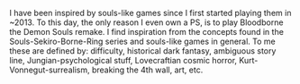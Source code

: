 I have been inspired by souls-like games since I first started playing them in ~2013. To this day, the only reason I even own a PS, is to play Bloodborne the Demon Souls remake.  I find inspiration from the concepts found in the Souls-Sekiro-Borne-Ring series and souls-like games in general. To me these are defined by: difficulty, historical dark fantasy, ambiguous story line, Jungian-psychological stuff, Lovecraftian cosmic horror, Kurt-Vonnegut-surrealism, breaking the 4th wall, art, etc.  
